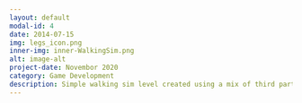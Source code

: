 ```yaml
---
layout: default
modal-id: 4
date: 2014-07-15
img: legs_icon.png
inner-img: inner-WalkingSim.png
alt: image-alt
project-date: Novembor 2020
category: Game Development
description: Simple walking sim level created using a mix of third party assets and models and self created models. <a href="https://github.com/scara2016/Walking-sim-level" target="_blank">Here</a>
---
```

